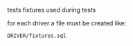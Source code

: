 tests fixtures used during tests

for each driver a file must be created like:

    DRIVER/fixtures.sql
	
